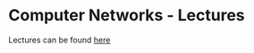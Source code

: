 # Computer Networks - Lectures

Lectures can be found [here](https://drive.google.com/drive/folders/1iBPcx8JwmcBAyieEbd_jDeXTxLANnEIU?usp=sharing)